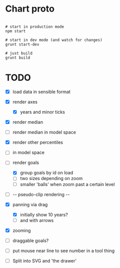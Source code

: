 Chart proto
======

```shell

# start in production mode
npm start

# start in dev mode (and watch for changes)
grunt start-dev

# just build
grunt build

```

TODO
====

* [x] load data in sensible format
* [x] render axes
    * [x] years and minor ticks
* [x] render median
* [ ]   render median in model space
* [x] render other percentiles
* [ ]   in model space
* [ ] render goals
    * [x] group goals by id on load
    * [ ] two sizes depending on zoom
    * [ ] smaller 'balls' when zoom past a certain level
* [ ] -- pseudo-clip rendering --
* [x] panning via drag
    * [x] initially show 10 years?
    * [ ] and with arrows
* [x] zooming
* [ ] draggable goals?
* [ ] put mouse near line to see number in a tool thing

* [ ] Split into SVG and 'the drawer'
